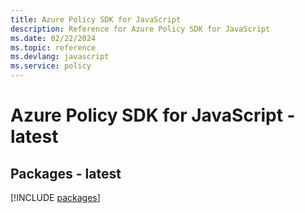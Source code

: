 ```yaml
---
title: Azure Policy SDK for JavaScript
description: Reference for Azure Policy SDK for JavaScript
ms.date: 02/22/2024
ms.topic: reference
ms.devlang: javascript
ms.service: policy
---
```

# Azure Policy SDK for JavaScript - latest
## Packages - latest
[!INCLUDE [packages](policy-index.md)]